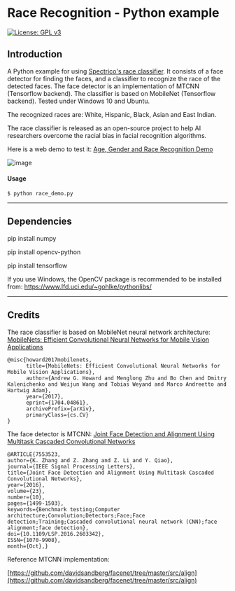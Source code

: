 # Race Recognition - Python example

[![License: GPL v3](https://img.shields.io/badge/License-GPL%20v3-blue.svg)](http://www.gnu.org/licenses/gpl-3.0)

## Introduction

A Python example for using [Spectrico's race classifier](http://spectrico.com/race-recognition.html). It consists of a face detector for finding the faces, and a classifier to recognize the race of the detected faces. The face detector is an implementation of MTCNN (Tensorflow backend). The classifier is based on MobileNet (Tensorflow backend). Tested under Windows 10 and Ubuntu.

The recognized races are: White, Hispanic, Black, Asian and East Indian.

The race classifier is released as an open-source project to help AI researchers overcome the racial bias in facial recognition algorithms.

Here is a web demo to test it: [Age, Gender and Race Recognition Demo](http://spectrico.com/demo-face-demographics.html)

![image](https://github.com/spectrico/race-recognition-python/blob/main/asian.jpg?raw=true)

#### Usage
```
$ python race_demo.py
```

---
## Dependencies
  pip install numpy

  pip install opencv-python

  pip install tensorflow

  If you use Windows, the OpenCV package is recommended to be installed from: https://www.lfd.uci.edu/~gohlke/pythonlibs/

---
## Credits
The race classifier is based on MobileNet neural network architecture: [MobileNets: Efficient Convolutional Neural Networks for Mobile Vision Applications](https://arxiv.org/abs/1704.04861)
```
@misc{howard2017mobilenets,
      title={MobileNets: Efficient Convolutional Neural Networks for Mobile Vision Applications}, 
      author={Andrew G. Howard and Menglong Zhu and Bo Chen and Dmitry Kalenichenko and Weijun Wang and Tobias Weyand and Marco Andreetto and Hartwig Adam},
      year={2017},
      eprint={1704.04861},
      archivePrefix={arXiv},
      primaryClass={cs.CV}
}
```

The face detector is MTCNN: [Joint Face Detection and Alignment Using Multitask Cascaded Convolutional Networks](https://kpzhang93.github.io/MTCNN_face_detection_alignment/)
```
@ARTICLE{7553523, 
author={K. Zhang and Z. Zhang and Z. Li and Y. Qiao}, 
journal={IEEE Signal Processing Letters}, 
title={Joint Face Detection and Alignment Using Multitask Cascaded Convolutional Networks}, 
year={2016}, 
volume={23}, 
number={10}, 
pages={1499-1503}, 
keywords={Benchmark testing;Computer architecture;Convolution;Detectors;Face;Face detection;Training;Cascaded convolutional neural network (CNN);face alignment;face detection}, 
doi={10.1109/LSP.2016.2603342}, 
ISSN={1070-9908}, 
month={Oct},}
```
Reference MTCNN implementation:

[https://github.com/davidsandberg/facenet/tree/master/src/align](https://github.com/davidsandberg/facenet/tree/master/src/align)
